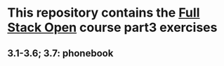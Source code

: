 # This repository contains the [Full Stack Open](https://fullstackopen.com/) course part3 exercises

## 3.1-3.6; 3.7: phonebook
